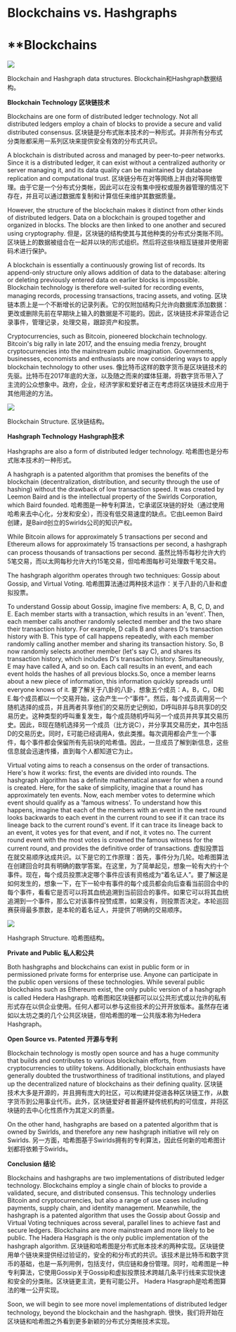 

# **Blockchains vs. Hashgraphs**
# **Blockchains

![][2]

Blockchain and Hashgraph data structures.
Blockchain和Hashgraph数据结构。

**Blockchain Technology**
**区块链技术**

Blockchains are one form of distributed ledger technology. Not all distributed ledgers employ a chain of blocks to provide a secure and valid distributed consensus.
区块链是分布式账本技术的一种形式。并非所有分布式分类账都采用一系列区块来提供安全有效的分布式共识。

A blockchain is distributed across and managed by peer-to-peer networks. Since it is a distributed ledger, it can exist without a centralized authority or server managing it, and its data quality can be maintained by database replication and computational trust.
区块链分布在对等网络上并由对等网络管理。由于它是一个分布式分类帐，因此可以在没有集中授权或服务器管理的情况下存在，并且可以通过数据库复制和计算信任来维护其数据质量。

However, the structure of the blockchain makes it distinct from other kinds of distributed ledgers. Data on a blockchain is grouped together and organized in blocks. The blocks are then linked to one another and secured using cryptography.
但是，区块链的结构使其与其他种类的分布式分类账不同。区块链上的数据被组合在一起并以块的形式组织。然后将这些块相互链接并使用密码术进行保护。

A blockchain is essentially a continuously growing list of records. Its append-only structure only allows addition of data to the database: altering or deleting previously entered data on earlier blocks is impossible. Blockchain technology is therefore well-suited for recording events, managing records, processing transactions, tracing assets, and voting.
区块链本质上是一个不断增长的记录列表。它的仅附加结构只允许向数据库添加数据：更改或删除先前在早期块上输入的数据是不可能的。因此，区块链技术非常适合记录事件，管理记录，处理交易，跟踪资产和投票。

Cryptocurrencies, such as Bitcoin, pioneered blockchain technology. Bitcoin's big rally in late 2017, and the ensuing media frenzy, brought cryptocurrencies into the mainstream public imagination. Governments, businesses, economists and enthusiasts are now considering ways to apply blockchain technology to other uses.
像比特币这样的数字货币是区块链技术的先驱。比特币在2017年底的大涨，以及随之而来的媒体狂潮，将数字货币带入了主流的公众想象中。政府，企业，经济学家和爱好者正在考虑将区块链技术应用于其他用途的方法。

![][4]

Blockchain Structure.
区块链结构。

**Hashgraph Technology**
**Hashgraph技术**

Hashgraphs are also a form of distributed ledger technology.
哈希图也是分布式账本技术的一种形式。

A hashgraph is a patented algorithm that promises the benefits of the blockchain (decentralization, distribution, and security through the use of hashing) without the drawback of low transaction speed. It was created by Leemon Baird and is the intellectual property of the Swirlds Corporation, which Baird founded.
哈希图是一种专利算法，它承诺区块链的好处（通过使用哈希来去中心化，分发和安全），而没有低交易速度的缺点。它由Leemon Baird创建，是Baird创立的Swirlds公司的知识产权。

While Bitcoin allows for approximately 5 transactions per second and Ethereum allows for approximately 15 transactions per second, a hashgraph can process thousands of transactions per second.
虽然比特币每秒允许大约5笔交易，而以太网每秒允许大约15笔交易，但哈希图每秒可处理数千笔交易。

The hashgraph algorithm operates through two techniques: Gossip about Gossip, and Virtual Voting.
哈希图算法通过两种技术运作：关于八卦的八卦和虚拟投票。

To understand Gossip about Gossip, imagine five members: A, B, C, D, and E. Each member starts with a transaction, which results in an 'event'. Then, each member calls another randomly selected member and the two share their transaction history. For example, D calls B and shares D's transaction history with B. This type of call happens repeatedly, with each member randomly calling another member and sharing its transaction history. So, B now randomly selects another member (let's say C), and shares its transaction history, which includes D's transaction history. Simultaneously, E may have called A, and so on. Each call results in an event, and each event holds the hashes of all previous blocks.So, once a member learns about a new piece of information, this information quickly spreads until everyone knows of it.
要了解关于八卦的八卦，想象五个成员：A，B，C，D和E.每个成员都以一个交易开始，这会产生一个“事件”。然后，每个成员调用另一个随机选择的成员，并且两者共享他们的交易历史记例如，D呼叫B并与B共享D的交易历史。这种类型的呼叫重复发生，每个成员随机呼叫另一个成员并共享其交易历史。因此，B现在随机选择另一个成员（比方说C），并分享其交易历史，其中包括D的交易历史。同时，E可能已经调用A，依此类推。每次调用都会产生一个事件，每个事件都会保留所有先前块的哈希值。因此，一旦成员了解到新信息，这些信息就会迅速传播，直到每个人都知道它为止。

Virtual voting aims to reach a consensus on the order of transactions. Here's how it works: first, the events are divided into rounds. The hashgraph algorithm has a definite mathematical answer for when a round is created. Here, for the sake of simplicity, imagine that a round has approximately ten events. Now, each member votes to determine which event should qualify as a 'famous witness'. To understand how this happens, imagine that each of the members with an event in the next round looks backwards to each event in the current round to see if it can trace its lineage back to the current round's event. If it can trace its lineage back to an event, it votes yes for that event, and if not, it votes no. The current round event with the most votes is crowned the famous witness for the current round, and provides the definitive order of transactions.
虚拟投票旨在就交易顺序达成共识。以下是它的工作原理：首先，事件分为几轮。哈希图算法在创建回合时具有明确的数学答案。在这里，为了简单起见，想象一轮有大约十个事件。现在，每个成员投票决定哪个事件应该有资格成为“着名证人”。要了解这是如何发生的，想象一下，在下一轮中有事件的每个成员都会向后查看当前回合中的每个事件，看看它是否可以将其血统追溯到当前回合的事件。如果它可以将其血统追溯到一个事件，那么它对该事件投赞成票，如果没有，则投票否决定。本轮巡回赛获得最多票数，是本轮的着名证人，并提供了明确的交易顺序。

![][6]

Hashgraph Structure.
哈希图结构。

**Private and Public**
**私人和公共**

Both hashgraphs and blockchains can exist in public form or in permissioned private forms for enterprise use. Anyone can participate in the public open versions of these technologies. While several public blockchains such as Ethereum exist, the only public version of a hashgraph is called Hedera Hashgraph.
哈希图和区块链都可以以公共形式或以允许的私有形式存在以供企业使用。任何人都可以参与这些技术的公开开放版本。虽然存在诸如以太坊之类的几个公共区块链，但哈希图的唯一公共版本称为Hedera Hashgraph。

**Open Source vs. Patented**
**开源与专利**

Blockchain technology is mostly open source and has a huge community that builds and contributes to various blockchain efforts, from cryptocurrencies to utility tokens. Additionally, blockchain enthusiasts have generally doubted the trustworthiness of traditional institutions, and played up the decentralized nature of blockchains as their defining quality.
区块链技术大多是开源的，并且拥有庞大的社区，可以构建并促进各种区块链工作，从数字货币到公用事业代币。此外，区块链爱好者普遍怀疑传统机构的可信度，并将区块链的去中心化性质作为其定义的质量。

On the other hand, hashgraphs are based on a patented algorithm that is owned by Swirlds, and therefore any new hashgraph initiative will rely on Swirlds.
另一方面，哈希图基于Swirlds拥有的专利算法，因此任何新的哈希图计划都将依赖于Swirlds。

**Conclusion**
**结论**

Blockchains and hashgraphs are two implementations of distributed ledger technology. Blockchains employ a single chain of blocks to provide a validated, secure, and distributed consensus. This technology underlies Bitcoin and cryptocurrencies, but also a range of use cases including payments, supply chain, and identity management. Meanwhile, the hashgraph is a patented algorithm that uses the Gossip about Gossip and Virtual Voting techniques across several, parallel lines to achieve fast and secure ledgers. Blockchains are more mainstream and more likely to be public. The Hadera Hasgraph is the only public implementation of the hashgraph algorithm.
区块链和哈希图是分布式账本技术的两种实现。区块链使用单个链块来提供经过验证的，安全的和分布式的共识。该技术是比特币和数字货币的基础，也是一系列用例，包括支付，供应链和身份管理。同时，哈希图是一种专利算法，它使用Gossip关于Gossip和虚拟投票技术跨越几条平行线来实现快速和安全的分类账。区块链更主流，更有可能公开。 Hadera Hasgraph是哈希图算法的唯一公开实现。

Soon, we will begin to see more novel implementations of distributed ledger technology, beyond the blockchain and the hashgraph.
很快，我们将开始在区块链和哈希图之外看到更多新颖的分布式分类帐技术实现。

[1]: https://cdn-images-1.medium.com/freeze/max/75/1*LTwVMAiBZBtgzdJp3fjhaA.png?q=20
[2]: https://cdn-images-1.medium.com/max/2000/1*LTwVMAiBZBtgzdJp3fjhaA.png
[3]: https://cdn-images-1.medium.com/freeze/max/75/1*LmE-r7mimGPsBCEgg3_ILQ.png?q=20
[4]: https://cdn-images-1.medium.com/max/2000/1*LmE-r7mimGPsBCEgg3_ILQ.png
[5]: https://cdn-images-1.medium.com/freeze/max/75/1*jovbYIVvMwWj8DI-TK2jyg.png?q=20
[6]: https://cdn-images-1.medium.com/max/2000/1*jovbYIVvMwWj8DI-TK2jyg.png


